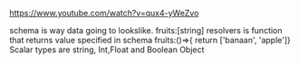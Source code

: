 https://www.youtube.com/watch?v=qux4-yWeZvo

schema is way data going to lookslike. fruits:[string]
resolvers is function that returns value specified in schema fruits:()=>{ return ['banaan', 'apple']}
Scalar types are string, Int,Float and Boolean
Object